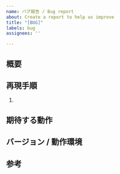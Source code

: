 ```yaml
---
name: バグ報告 / Bug report
about: Create a report to help us improve
title: "[BUG]"
labels: bug
assignees: ''

---
```


## 概要

## 再現手順
1. 

## 期待する動作

## バージョン / 動作環境

## 参考
